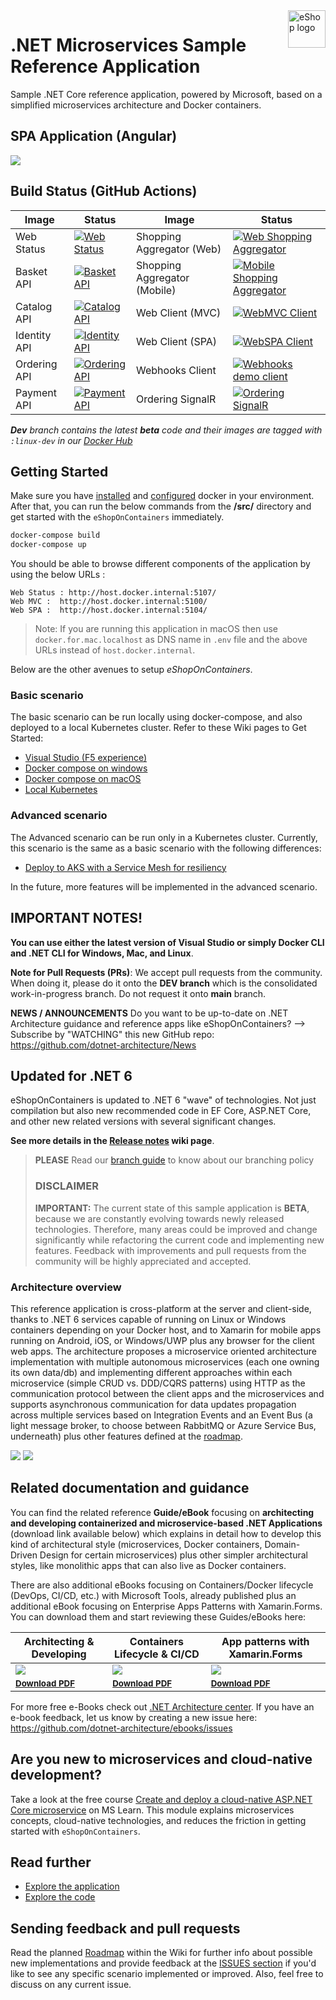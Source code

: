 <a href="https://dot.net/architecture">
   <img src="https://github.com/dotnet-architecture/eShopOnContainers/raw/dev/img/eshop_logo.png" alt="eShop logo" title="eShopOnContainers" align="right" height="60" />
</a>

# .NET Microservices Sample Reference Application

Sample .NET Core reference application, powered by Microsoft, based on a simplified microservices architecture and Docker containers.

## SPA Application (Angular)

![](img/eshop-spa-app-home.png)

## Build Status (GitHub Actions)

| Image | Status | Image | Status |
| ------------- | ------------- | ------------- | ------------- |
| Web Status |  [![Web Status](https://github.com/dotnet-architecture/eShopOnContainers/workflows/webstatus/badge.svg?branch=dev)](https://github.com/dotnet-architecture/eShopOnContainers/actions?query=workflow%3Awebstatus) | Shopping Aggregator (Web) | [![Web Shopping Aggregator](https://github.com/dotnet-architecture/eShopOnContainers/workflows/webshoppingagg/badge.svg)](https://github.com/dotnet-architecture/eShopOnContainers/actions?query=workflow%3Awebshoppingagg) |
| Basket API | [![Basket API](https://github.com/dotnet-architecture/eShopOnContainers/workflows/basket-api/badge.svg?branch=dev)](https://github.com/dotnet-architecture/eShopOnContainers/actions?query=workflow%3Abasket-api) | Shopping Aggregator (Mobile) | [![Mobile Shopping Aggregator](https://github.com/dotnet-architecture/eShopOnContainers/workflows/mobileshoppingagg/badge.svg?branch=dev)](https://github.com/dotnet-architecture/eShopOnContainers/actions?query=workflow%3Amobileshoppingagg) |
| Catalog API | [![Catalog API](https://github.com/dotnet-architecture/eShopOnContainers/workflows/catalog-api/badge.svg)](https://github.com/dotnet-architecture/eShopOnContainers/actions?query=workflow%3Acatalog-api) | Web Client (MVC) | [![WebMVC Client](https://github.com/dotnet-architecture/eShopOnContainers/workflows/webmvc/badge.svg?branch=dev)](https://github.com/dotnet-architecture/eShopOnContainers/actions?query=workflow%3Awebmvc) |
|Identity API | [![Identity API](https://github.com/dotnet-architecture/eShopOnContainers/workflows/identity-api/badge.svg?branch=dev)](https://github.com/dotnet-architecture/eShopOnContainers/actions?query=workflow%3Aidentity-api) | Web Client (SPA) | [![WebSPA Client](https://github.com/dotnet-architecture/eShopOnContainers/workflows/webspa/badge.svg?branch=dev)](https://github.com/dotnet-architecture/eShopOnContainers/actions?query=workflow%3Awebspa) |
| Ordering API | [![Ordering API](https://github.com/dotnet-architecture/eShopOnContainers/workflows/ordering-api/badge.svg?branch=dev)](https://github.com/dotnet-architecture/eShopOnContainers/actions?query=workflow%3Aordering-api) | Webhooks Client | [![Webhooks demo client](https://github.com/dotnet-architecture/eShopOnContainers/workflows/webhooks-client/badge.svg)](https://github.com/dotnet-architecture/eShopOnContainers/actions?query=workflow%3Awebhooks-client) |
| Payment API | [![Payment API](https://github.com/dotnet-architecture/eShopOnContainers/workflows/payment-api/badge.svg?branch=dev)](https://github.com/dotnet-architecture/eShopOnContainers/actions?query=workflow%3Apayment-api) | Ordering SignalR | [![Ordering SignalR](https://github.com/dotnet-architecture/eShopOnContainers/workflows/ordering-signalrhub/badge.svg)](https://github.com/dotnet-architecture/eShopOnContainers/actions?query=workflow%3Aordering-signalrhub) | |

_**Dev** branch contains the latest **beta** code and their images are tagged with `:linux-dev` in our [Docker Hub](https://hub.docker.com/u/eshop)_

## Getting Started

Make sure you have [installed](https://docs.docker.com/docker-for-windows/install/) and [configured](https://github.com/dotnet-architecture/eShopOnContainers/wiki/Windows-setup#configure-docker) docker in your environment. After that, you can run the below commands from the **/src/** directory and get started with the `eShopOnContainers` immediately.

```powershell
docker-compose build
docker-compose up
```

You should be able to browse different components of the application by using the below URLs :

```
Web Status : http://host.docker.internal:5107/
Web MVC :  http://host.docker.internal:5100/
Web SPA :  http://host.docker.internal:5104/
```

>Note: If you are running this application in macOS then use `docker.for.mac.localhost` as DNS name in `.env` file and the above URLs instead of `host.docker.internal`.

Below are the other avenues to setup *eShopOnContainers*.

### Basic scenario

The basic scenario can be run locally using docker-compose, and also deployed to a local Kubernetes cluster. Refer to these Wiki pages to Get Started:


- [Visual Studio (F5 experience)](https://github.com/dotnet-architecture/eShopOnContainers/wiki/Windows-setup#optional---use-visual-studio)
- [Docker compose on windows](https://github.com/dotnet-architecture/eShopOnContainers/wiki/Windows-setup)
- [Docker compose on macOS](https://github.com/dotnet-architecture/eShopOnContainers/wiki/Mac-setup)
- [Local Kubernetes](https://github.com/dotnet-architecture/eShopOnContainers/wiki/Deploy-to-Local-Kubernetes)

### Advanced scenario

The Advanced scenario can be run only in a Kubernetes cluster. Currently, this scenario is the same as a basic scenario with the following differences:

- [Deploy to AKS with a Service Mesh for resiliency](https://github.com/dotnet-architecture/eShopOnContainers/wiki/Deploy-to-Azure-Kubernetes-Service-(AKS))

In the future, more features will be implemented in the advanced scenario.


## IMPORTANT NOTES!

**You can use either the latest version of Visual Studio or simply Docker CLI and .NET CLI for Windows, Mac, and Linux**.

**Note for Pull Requests (PRs)**: We accept pull requests from the community. When doing it, please do it onto the **DEV branch** which is the consolidated work-in-progress branch. Do not request it onto **main** branch.

**NEWS / ANNOUNCEMENTS**
Do you want to be up-to-date on .NET Architecture guidance and reference apps like eShopOnContainers? --> Subscribe by "WATCHING" this new GitHub repo: https://github.com/dotnet-architecture/News

## Updated for .NET 6

eShopOnContainers is updated to .NET 6 "wave" of technologies. Not just compilation but also new recommended code in EF Core, ASP.NET Core, and other new related versions with several significant changes.

**See more details in the [Release notes](https://github.com/dotnet-architecture/eShopOnContainers/wiki/Release-notes) wiki page**.

>**PLEASE** Read our [branch guide](./branch-guide.md) to know about our branching policy
>
> ### DISCLAIMER
>
> **IMPORTANT:** The current state of this sample application is **BETA**, because we are constantly evolving towards newly released technologies. Therefore, many areas could be improved and change significantly while refactoring the current code and implementing new features. Feedback with improvements and pull requests from the community will be highly appreciated and accepted.

### Architecture overview

This reference application is cross-platform at the server and client-side, thanks to .NET 6 services capable of running on Linux or Windows containers depending on your Docker host, and to Xamarin for mobile apps running on Android, iOS, or Windows/UWP plus any browser for the client web apps.
The architecture proposes a microservice oriented architecture implementation with multiple autonomous microservices (each one owning its own data/db) and implementing different approaches within each microservice (simple CRUD vs. DDD/CQRS patterns) using HTTP as the communication protocol between the client apps and the microservices and supports asynchronous communication for data updates propagation across multiple services based on Integration Events and an Event Bus (a light message broker, to choose between RabbitMQ or Azure Service Bus, underneath) plus other features defined at the [roadmap](https://github.com/dotnet-architecture/eShopOnContainers/wiki/Roadmap).

![](img/eshop_logo.png)
![](img/eShopOnContainers-architecture.png)

## Related documentation and guidance

You can find the related reference **Guide/eBook** focusing on **architecting and developing containerized and microservice-based .NET Applications** (download link available below) which explains in detail how to develop this kind of architectural style (microservices, Docker containers, Domain-Driven Design for certain microservices) plus other simpler architectural styles, like monolithic apps that can also live as Docker containers.

There are also additional eBooks focusing on Containers/Docker lifecycle (DevOps, CI/CD, etc.) with Microsoft Tools, already published plus an additional eBook focusing on Enterprise Apps Patterns with Xamarin.Forms.
You can download them and start reviewing these Guides/eBooks here:

| Architecting & Developing | Containers Lifecycle & CI/CD | App patterns with Xamarin.Forms |
| ------------ | ------------|  ------------|
| [![](img/architecture-book-cover-large-we.png)](https://aka.ms/microservicesebook) | [![](img/devops-book-cover-large-we.png)](https://aka.ms/dockerlifecycleebook) | [![](img/xamarin-enterprise-patterns-ebook-cover-large-we.png)](https://aka.ms/xamarinpatternsebook) |
| <sup> <a href='https://aka.ms/microservicesebook'>**Download PDF**</a> </sup>  | <sup> <a href='https://aka.ms/dockerlifecycleebook'>**Download PDF** </a>  </sup> | <sup> <a href='https://aka.ms/xamarinpatternsebook'>**Download PDF**  </a>  </sup> |

For more free e-Books check out [.NET Architecture center](https://dot.net/architecture). If you have an e-book feedback, let us know by creating a new issue here: <https://github.com/dotnet-architecture/ebooks/issues>

## Are you new to **microservices** and **cloud-native development**? 
Take a look at the free course [Create and deploy a cloud-native ASP.NET Core microservice](https://docs.microsoft.com/en-us/learn/modules/microservices-aspnet-core/) on MS Learn.  This module explains microservices concepts, cloud-native technologies, and reduces the friction in getting started with `eShopOnContainers`.

## Read further

- [Explore the application](https://github.com/dotnet-architecture/eShopOnContainers/wiki/Explore-the-application)
- [Explore the code](https://github.com/dotnet-architecture/eShopOnContainers/wiki/Explore-the-code)

## Sending feedback and pull requests

Read the planned [Roadmap](https://github.com/dotnet-architecture/eShopOnContainers/wiki/Roadmap) within the Wiki for further info about possible new implementations and provide feedback at the [ISSUES section](https://github.com/dotnet/eShopOnContainers/issues) if you'd like to see any specific scenario implemented or improved. Also, feel free to discuss on any current issue. 
